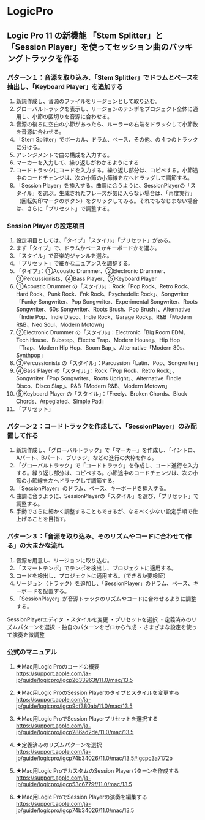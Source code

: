 # LogicPro
## Logic Pro 11 の新機能 「Stem Splitter」と「Session Player」を使ってセッション曲のバッキングトラックを作る
  
### パターン１：音源を取り込み、「Stem Splitter」でドラムとベースを抽出し、「Keyboard Player」を追加する
1. 新規作成し、音源のファイルをリージョンとして取り込む。  
2. グローバルトラックを表示し、リージョンのテンポをプロジェクト全体に適用し、小節の区切りを音源に合わせる。
3. 音源の後ろに空白の小節があったら、ルーラーの右端をドラックして小節数を音源に合わせる。
4. 「Stem Splitter」でボーカル、ドラム、ベース、その他、の４つのトラックに分ける。
5. アレンジメントで曲の構成を入力する。
6. マーカーを入力して、繰り返しがわかるようにする
7. コードトラックにコードを入力する。繰り返し部分は、コピペする。小節途中のコードチェンジは、次の小節の小節線を左へドラッグして調節する。
8. 「Session Player」を挿入する。曲調に合うように、SessionPlayerの「スタイル」を選ぶ。生成されたフレーズが気に入らない場合は、「再度実行」（回転矢印マークのボタン）をクリックしてみる。それでもなじまない場合は、さらに「プリセット」で調整する。

### Session Player の設定項目
1. 設定項目としては、「タイプ」「スタイル」「プリセット」がある。
2. まず「タイプ」で、ドラムかベースかキーボードかを選ぶ。
3. 「スタイル」で音楽的ジャンルを選ぶ。
4. 「プリセット」で細かなニュアンスを調整する。
5. 「タイプ」：①Acoustic Drummer、②Electronic Drummer、③Percussionists、④Bass Player、⑤Keyboard Player
6. ①Acoustic Drummer の「スタイル」：Rock「Pop Rock、Retro Rock、Hard Rock、Punk Rock、Fnk Rock、Psychedelic Rock」、Songwriter「Funky Songwriter、Pop Songwriter、Experimental Songwriter、Roots Songwriter、60s Songwriter、Roots Brush、Pop Brush」、Alternative「Indie Pop、Indie Disco、Indie Rock、Garage Rock」、R&B「Modern R&B、Neo Soul、Modern Motown」
7. ②Electronic Drummer の「スタイル」：Electronic「Big Room EDM、Tech House、Bubstep、Electro Trap、Modern House」、Hip Hop「Trap、Modern Hip Hop、Boom Bap」、Alternative「Modern 80s、Synthpop」
8. ③Percussionists の「スタイル」：Parcussion「Latin、Pop、Songwriter」
9. ④Bass Player の「スタイル」：Rock「Pop Rock、Retro Rock」、Songwriter「Pop Songwriter、Roots Upright」、Alternative「Indie Disco、Disco Slap」、R&B「Modern R&B、Modern Motown」
10. ⑤Keyboard Player の「スタイル」：「Freely、Broken Chords、Block Chords、Arpegiated、Simple Pad」
11. 「プリセット」

### パターン２：コードトラックを作成して、「SessionPlayer」のみ配置して作る
1. 新規作成し、「グローバルトラック」で「マーカー」を作成し、「イントロ、Aパート、Bパート、ブリッジ」などの進行の大枠を作る。
2. 「グローバルトラック」で「コードトラック」を作成し、コード進行を入力する。繰り返し部分は、コピペする。小節途中のコードチェンジは、次の小節の小節線を左へドラッグして調節する。
3. 「SessionPlayer」のドラム、ベース、キーボードを挿入する。
4. 曲調に合うように、SessionPlayerの「スタイル」を選び、「プリセット」で調整する。
5. 手動でさらに細かく調整することもできるが、なるべく少ない設定手順で仕上げることを目指す。


### パターン３：「音源を取り込み、そのリズムやコードに合わせて作る」の大まかな流れ
1. 音源を用意し、リージョンに取り込む。
2. 「スマートテンポ」でテンポを検出し、プロジェクトに適用する。
3. コードを検出し、プロジェクトに適用する。（できるか要検証）
4. リージョン（トラック）を追加し、「SessionPlayer」のドラム、ベース、キーボードを配置する。
5. 「SessionPlayer」が音源トラックのリズムやコードに合わせるように調整する。

SessionPlayerエディタ
・スタイルを変更
・プリセットを選択
・定義済みのリズムパターンを選択
・独自のパターンをゼロから作成
・さまざまな設定を使って演奏を微調整

### 公式のマニュアル

1. ★Mac用Logic Proのコードの概要  
https://support.apple.com/ja-jp/guide/logicpro/lgcp2633963f/11.0/mac/13.5

2. ★Mac用Logic ProのSession Playerのタイプとスタイルを変更する  
https://support.apple.com/ja-jp/guide/logicpro/lgcp9cf380ab/11.0/mac/13.5

3. ★Mac用Logic ProでSession Playerプリセットを選択する  
https://support.apple.com/ja-jp/guide/logicpro/lgcp286ad2de/11.0/mac/13.5

4. ★定義済みのリズムパターンを選択  
https://support.apple.com/ja-jp/guide/logicpro/lgcp74b34026/11.0/mac/13.5#lgcpc3a7172b

5. ★Mac用Logic ProでカスタムのSession Playerパターンを作成する  
https://support.apple.com/ja-jp/guide/logicpro/lgcp53c6779f/11.0/mac/13.5

6. ★Mac用Logic ProでSession Playerの演奏を編集する  
https://support.apple.com/ja-jp/guide/logicpro/lgcp74b34026/11.0/mac/13.5